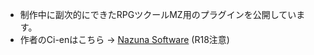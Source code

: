 - 制作中に副次的にできたRPGツクールMZ用のプラグインを公開しています。
- 作者のCi-enはこちら → [Nazuna Software](https://ci-en.dlsite.com/creator/16657) (R18注意)
